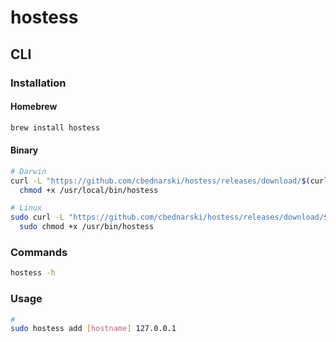 # hostess

## CLI

### Installation

#### Homebrew

```sh
brew install hostess
```

#### Binary

```sh
# Darwin
curl -L "https://github.com/cbednarski/hostess/releases/download/$(curl -s https://api.github.com/repos/cbednarski/hostess/releases/latest | grep tag_name | cut -d '"' -f 4)/hostess_macos_amd64" -o /usr/local/bin/hostess && \
  chmod +x /usr/local/bin/hostess

# Linux
sudo curl -L "https://github.com/cbednarski/hostess/releases/download/$(curl -s https://api.github.com/repos/cbednarski/hostess/releases/latest | grep tag_name | cut -d '"' -f 4)/hostess_linux_amd64" -o /usr/bin/hostess && \
  sudo chmod +x /usr/bin/hostess
```

### Commands

```sh
hostess -h
```

### Usage

```sh
#
sudo hostess add [hostname] 127.0.0.1
```
